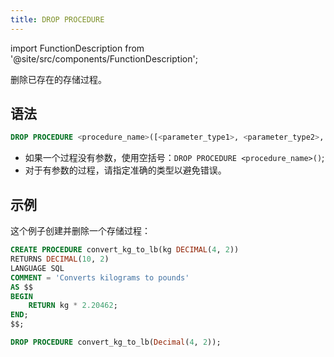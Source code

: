 ```yaml
---
title: DROP PROCEDURE
---
```

import FunctionDescription from '@site/src/components/FunctionDescription';

<FunctionDescription description="Introduced or updated: v1.2.637"/>

删除已存在的存储过程。

## 语法

```sql
DROP PROCEDURE <procedure_name>([<parameter_type1>, <parameter_type2>, ...])
```

- 如果一个过程没有参数，使用空括号：`DROP PROCEDURE <procedure_name>()`;
- 对于有参数的过程，请指定准确的类型以避免错误。

## 示例

这个例子创建并删除一个存储过程：

```sql
CREATE PROCEDURE convert_kg_to_lb(kg DECIMAL(4, 2)) 
RETURNS DECIMAL(10, 2) 
LANGUAGE SQL 
COMMENT = 'Converts kilograms to pounds'
AS $$
BEGIN
    RETURN kg * 2.20462;
END;
$$;

DROP PROCEDURE convert_kg_to_lb(Decimal(4, 2));
```